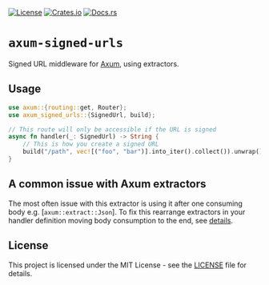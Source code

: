 [![License](https://img.shields.io/crates/l/axum-signed-urls.svg)](https://choosealicense.com/licenses/mit/)
[![Crates.io](https://img.shields.io/crates/v/axum-signed-urls.svg)](https://crates.io/crates/axum-signed-urls)
[![Docs.rs](https://docs.rs/axum-signed-urls/badge.svg)](https://docs.rs/axum-signed-urls)

# `axum-signed-urls`

<!-- cargo-sync-readme start -->

Signed URL middleware for [Axum](axum), using extractors.

## Usage

```rust
use axum::{routing::get, Router};
use axum_signed_urls::{SignedUrl, build};

// This route will only be accessible if the URL is signed
async fn handler(_: SignedUrl) -> String {
    // This is how you create a signed URL
    build("/path", vec![("foo", "bar")].into_iter().collect()).unwrap()
}
```

## A common issue with Axum extractors

The most often issue with this extractor is using it after one consuming body e.g.
[`axum::extract::Json`].
To fix this rearrange extractors in your handler definition moving body consumption to the
end, see [details][extractors-order].

[axum]: https://docs.rs/axum/latest/axum/
[extractors-order]: https://docs.rs/axum/latest/axum/extract/index.html#the-order-of-extractors

<!-- cargo-sync-readme end -->

## License

This project is licensed under the MIT License - see the [LICENSE](LICENSE) file for details.
